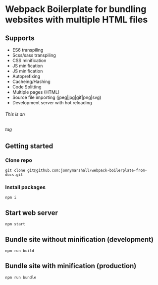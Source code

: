 # Webpack Boilerplate for bundling websites with multiple HTML files

## Supports

- ES6 transpiling
- Scss/sass transpiling
- CSS minification
- JS minification
- JS minification
- Autoprefixing
- Cacheing/Hashing
- Code Splitting
- Multiple pages (HTML)
- Source file importing (jpeg|jpg|gif|png|svg)
- Development server with hot reloading

###### This is an <h6> tag

## Getting started

### Clone repo

```
git clone git@github.com:jonnymarshall/webpack-boilerplate-from-docs.git
```

### Install packages

```
npm i
```

## Start web server

```
npm start
```

## Bundle site without minification (development)

```
npm run build
```

## Bundle site with minification (production)

```
npm run bundle
```
